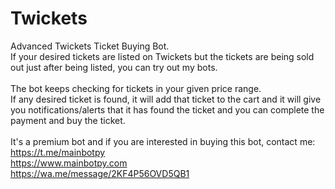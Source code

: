 # Twickets<br>
Advanced Twickets Ticket Buying Bot.<br>
If your desired tickets are listed on Twickets but the tickets are being sold out just after being listed, you can try out my bots.<br>
<br>
The bot keeps checking for tickets in your given price range.<br>
If any desired ticket is found, it will add that ticket to the cart and it will give you notifications/alerts that it has found the ticket and you can complete the payment and buy the ticket.<br>
<br>
It's a premium bot and if you are interested in buying this bot, contact me:<br>
https://t.me/mainbotpy<br>
https://www.mainbotpy.com<br>
https://wa.me/message/2KF4P56OVD5QB1
